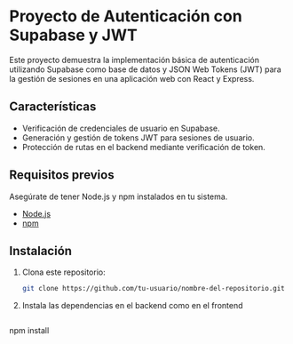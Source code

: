 # Proyecto de Autenticación con Supabase y JWT

Este proyecto demuestra la implementación básica de autenticación utilizando Supabase como base de datos y JSON Web Tokens (JWT) para la gestión de sesiones en una aplicación web con React y Express.

## Características

- Verificación de credenciales de usuario en Supabase.
- Generación y gestión de tokens JWT para sesiones de usuario.
- Protección de rutas en el backend mediante verificación de token.

## Requisitos previos

Asegúrate de tener Node.js y npm instalados en tu sistema.

- [Node.js](https://nodejs.org/)
- [npm](https://www.npmjs.com/)

## Instalación

1. Clona este repositorio:

   ```bash
   git clone https://github.com/tu-usuario/nombre-del-repositorio.git
   ```
2. Instala las dependencias en el backend como en el frontend
   ```bash
  npm install
   ```

